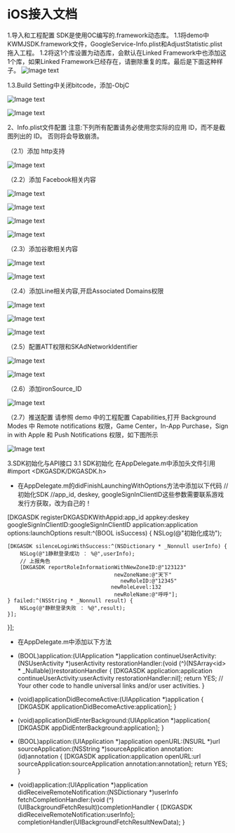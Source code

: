 # iOS接入文档
1.导入和工程配置
SDK是使用OC编写的.framework动态库。
1.1将demo中KWMJSDK.framework文件，GoogleService-Info.plist和AdjustStatistic.plist拖入工程。
1.2将这1个库设置为动态库，会默认在Linked Framework中也添加这1个库，如果Linked Framework已经存在，请删除重复的库。最后是下面这种样子。
![Image text](https://raw.githubusercontent.com/zqkzhang/Novasmobi-SDK/main/iOS/img/1.png)

1.3.Build Setting中关闭bitcode，添加-ObjC

![Image text](https://raw.githubusercontent.com/zqkzhang/Novasmobi-SDK/main/iOS/img/2.png)

![Image text](https://raw.githubusercontent.com/zqkzhang/Novasmobi-SDK/main/iOS/img/3.png)

2、Info.plist文件配置
注意:下列所有配置请务必使用您实际的应用 ID，而不是截图列出的 ID。 否则将会导致崩溃。

（2.1）添加 http支持

![Image text](https://raw.githubusercontent.com/zqkzhang/Novasmobi-SDK/main/iOS/img/4.png)

（2.2）添加 Facebook相关内容

![Image text](https://raw.githubusercontent.com/zqkzhang/Novasmobi-SDK/main/iOS/img/5.png)

![Image text](https://raw.githubusercontent.com/zqkzhang/Novasmobi-SDK/main/iOS/img/6.png)

![Image text](https://raw.githubusercontent.com/zqkzhang/Novasmobi-SDK/main/iOS/img/7.png)

![Image text](https://raw.githubusercontent.com/zqkzhang/Novasmobi-SDK/main/iOS/img/8.png)

（2.3）添加谷歌相关内容

![Image text](https://raw.githubusercontent.com/zqkzhang/Novasmobi-SDK/main/iOS/img/9.png)

![Image text](https://raw.githubusercontent.com/zqkzhang/Novasmobi-SDK/main/iOS/img/10.png)

（2.4）添加Line相关内容,开启Associated Domains权限

![Image text](https://raw.githubusercontent.com/zqkzhang/Novasmobi-SDK/main/iOS/img/11.png)

![Image text](https://raw.githubusercontent.com/zqkzhang/Novasmobi-SDK/main/iOS/img/12.png)

![Image text](https://raw.githubusercontent.com/zqkzhang/Novasmobi-SDK/main/iOS/img/13.png)

（2.5）配置ATT权限和SKAdNetworkIdentifier

![Image text](https://raw.githubusercontent.com/zqkzhang/Novasmobi-SDK/main/iOS/img/14.png)

![Image text](https://raw.githubusercontent.com/zqkzhang/Novasmobi-SDK/main/iOS/img/15.png)

（2.6）添加ironSource_ID

![Image text](https://raw.githubusercontent.com/zqkzhang/Novasmobi-SDK/main/iOS/img/16.png)

（2.7）推送配置
请参照 demo 中的工程配置 Capabilities,打开 Background Modes 中 Remote notifications 权限，Game Center，In-App Purchase，Sign in with Apple 和 Push Notifications 权限，如下图所示 

![Image text](https://raw.githubusercontent.com/zqkzhang/Novasmobi-SDK/main/iOS/img/17.png)


3.SDK初始化与API接口
3.1 SDK初始化
在AppDelegate.m中添加头文件引用
#import <DKGASDK/DKGASDK.h>
- 在AppDelegate.m的didFinishLaunchingWithOptions方法中添加以下代码
//初始化SDK
//app_id, deskey, googleSignInClientID这些参数需要联系游戏发行方获取，改为自己的！

[DKGASDK registerDKGASDKWithAppid:app_id appkey:deskey googleSignInClientID:googleSignInClientID application:application options:launchOptions result:^(BOOL isSuccess) {
    NSLog(@"初始化成功");
 
    [DKGASDK silenceLoginWithSuccess:^(NSDictionary * _Nonnull userInfo) {
        NSLog(@"1静默登录成功 ： %@",userInfo);
        // 上报角色
        [DKGASDK reportRoleInformationWithNewZoneID:@"123123"
                                      newZoneName:@"天下"
                                        newRoleID:@"12345"
                                     newRoleLevel:132
                                      newRoleName:@"呼呼"];
    } failed:^(NSString * _Nonnull result) {
        NSLog(@"静默登录失败 ： %@",result);
    }];
}];

- 在AppDelegate.m中添加以下方法
- (BOOL)application:(UIApplication *)application continueUserActivity:(NSUserActivity *)userActivity restorationHandler:(void (^)(NSArray<id<UIUserActivityRestoring>> * _Nullable))restorationHandler
{
    [DKGASDK application:application continueUserActivity:userActivity restorationHandler:nil];
    return YES;
    // Your other code to handle universal links and/or user activities.
}

- (void)applicationDidBecomeActive:(UIApplication *)application {
    [DKGASDK applicationDidBecomeActive:application];
}
- (void)applicationDidEnterBackground:(UIApplication *)application{
    [DKGASDK appDidEnterBackground:application];
}

- (BOOL)application:(UIApplication *)application openURL:(NSURL *)url sourceApplication:(NSString *)sourceApplication annotation:(id)annotation {
    [DKGASDK application:application openURL:url sourceApplication:sourceApplication annotation:annotation];
    return YES;
}
- (void)application:(UIApplication *)application didReceiveRemoteNotification:(NSDictionary *)userInfo
fetchCompletionHandler:(void (^)(UIBackgroundFetchResult))completionHandler {
    [DKGASDK didReceiveRemoteNotification:userInfo];
    completionHandler(UIBackgroundFetchResultNewData);
}

